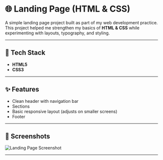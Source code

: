 # 🌐 Landing Page (HTML & CSS)

A simple landing page project built as part of my web development practice.  
This project helped me strengthen my basics of **HTML & CSS** while experimenting with layouts, typography, and styling.  

---

## 🔧 Tech Stack
- **HTML5**
- **CSS3**

---

## ✨ Features
- Clean header with navigation bar
- Sections
- Basic responsive layout (adjusts on smaller screens)  
- Footer

---

## 📸 Screenshots
![Landing Page Screenshot](assets/screenshots/landing-page.png)  

---


